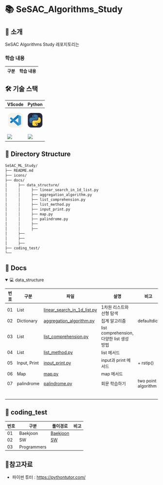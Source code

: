 # 📚 SeSAC_Algorithms_Study

## 📖 소개

SeSAC Algorithms Study 레포지토리는 

### 학습 내용

|구분|학습 내용|
|--|--|


## 🛠️ 기술 스택

|<center>VScode</center>|<center>Python</center>|
|--|--|
|<p align="center"><img alt="vscode" src="./icons/VSCode-Light.svg" width="48"></p>|<p align="center"><img alt="html" src="./icons/Python-Dark.svg" width="48"></p>|<p align="center">
|<img src="https://img.shields.io/badge/visual studio code-007ACC?style=for-the-badge&logo=visualstudiocode&logoColor=white">|<img src="https://img.shields.io/badge/Python-3776AB?style=for-the-badge&logo=python&logoColor=white">|


## 📂 Directory Structure

```plaintext
SeSAC_ML_Study/
├── README.md 
├── icons/
├── docs/
│     ├── data_structure/
│     │     ├── linear_search_in_1d_list.py
│     │     ├── aggregation_algorithm.py
│     │     ├── list_comprehension.py
│     │     ├── list_method.py
│     │     ├── input_print.py
│     │     ├── map.py
│     │     ├── palindrome.py
│     │     ├── 
│     │     ├── 
│     ├── 
│     ├── 
│     ├── 
├── coding_test/
└── 

```

## 📄 Docs

<details open>
<summary> 💻 data_structure </summary>

|번호|구분|파일|설명|비고|
|--|--|--|--|--|
|01|List|[linear_search_in_1d_list.py](./docs/Basic/linear_search_in_1d_list.py)|1차원 리스트와 선형 탐색||
|02|Dictionary|[aggregation_algorithm.py](./docs/Basic/linear_search_in_1d_list.py)|집계 알고리즘|defaultdict|
|03|List|[list_comprehension.py](./docs/Basic/list_comprehension.py)|list comprehension, 다양한 list 생성 방법||
|04|List|[list_method.py](./docs/Basic/list_method.py)|list 메서드||
|05|Input, Print|[input_print.py](./docs/Basic/input_print.py)|input과 print 메서드|+ rstip()|
|06|Map|[map.py](./docs/Basic/map.py)|map 메서드||
|07|palindrome|[palindrome.py](./docs/Basic/palindrome.py)|회문 학습하기|two point algorithm|
||||||
||||||
||||||
||||||
||||||
||||||

</details>

## 📄 coding_test

|번호|구분|풀이경로|비고|
|--|--|--|--|
|01|Baekjoon|[Baekjoon](./coding_test/BJ)||
|02|SW|[SW](./coding_test/SW)||
|03|Programmers|||

## 📝참고자료
- 파이썬 튜터 : https://pythontutor.com/ 